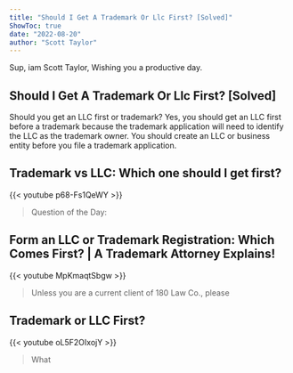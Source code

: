 ```yaml
---
title: "Should I Get A Trademark Or Llc First? [Solved]"
ShowToc: true 
date: "2022-08-20"
author: "Scott Taylor" 
---
```


Sup, iam Scott Taylor, Wishing you a productive day.
## Should I Get A Trademark Or Llc First? [Solved]
Should you get an LLC first or trademark? Yes, you should get an LLC first before a trademark because the trademark application will need to identify the LLC as the trademark owner. You should create an LLC or business entity before you file a trademark application.

## Trademark vs LLC: Which one should I get first?
{{< youtube p68-Fs1QeWY >}}
>Question of the Day: 

## Form an LLC or Trademark Registration: Which Comes First? | A Trademark Attorney Explains!
{{< youtube MpKmaqtSbgw >}}
>Unless you are a current client of 180 Law Co., please 

## Trademark or LLC First?
{{< youtube oL5F2OIxojY >}}
>What 

